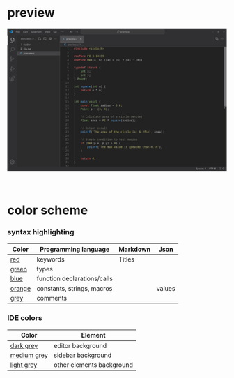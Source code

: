 # preview

![image](preview/preview.png)

<br>

# color scheme

### syntax highlighting

| Color                                                    | Programming language           | Markdown | Json   |
|----------------------------------------------------------|--------------------------------|----------|--------|
| [red](https://singlecolorimage.com/get/f76a6a/500x500)   | keywords                       | Titles   |        |
| [green](https://singlecolorimage.com/get/98c379/500x500) | types                          |          |        |
| [blue](https://singlecolorimage.com/get/61afef/500x500)  | function declarations/calls    |          |        |
| [orange](https://singlecolorimage.com/get/bfbb71/500x500)| constants, strings, macros     |          | values |
| [grey](https://singlecolorimage.com/get/85857a/500x500)  | comments                       |          |        |


### IDE colors
| Color                                                         | Element                        |
|---------------------------------------------------------------|--------------------------------|
| [dark grey](https://singlecolorimage.com/get/222222/500x500)  | editor background              |
| [medium grey](https://singlecolorimage.com/get/2c2c2d/500x500)| sidebar background             |
| [light grey](https://singlecolorimage.com/get/303032/500x500) | other elements background      |


